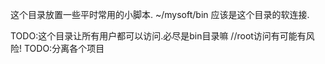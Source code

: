 这个目录放置一些平时常用的小脚本.
~/mysoft/bin 应该是这个目录的软连接.

TODO:这个目录让所有用户都可以访问.必尽是bin目录嘛 //root访问有可能有风险!
TODO:分离各个项目
